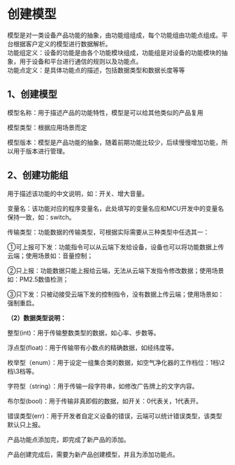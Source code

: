 # 创建模型

模型是对一类设备产品功能的抽象，由功能组组成，每个功能组由功能点组成。平台根据客户定义的模型进行数据解析。  
功能组定义：设备的功能是由各个功能模块组成，功能组是对设备的功能模块的抽象，用于设备和平台进行通信的规则以及功能点。  
功能点定义：是具体功能点的描述，包括数据类型和数据长度等等

## 1、创建模型

模型名称：用于描述产品的功能特性，模型是可以给其他类似的产品复用

模型类型：根据应用场景而定

模型版本：模型是产品功能的抽象，随着前期功能比较少，后续慢慢增加功能，所以用于版本进行管理。

## 2、创建功能组



用于描述该功能的中文说明，如：开关、增大音量。

变量名：该功能对应的程序变量名，此处填写的变量名应和MCU开发中的变量名保持一致，如：switch。

传输类型：功能数据的传输类型，可根据实际需要从三种类型中任选其一：

①可上报可下发：功能指令可以从云端下发给设备，设备也可以将功能数据上传云端；使用场景如：音量控制；

②只上报：功能数据只能上报给云端，无法从云端下发指令修改数据；使用场景如：PM2.5数值检测；

③只下发：只被动接受云端下发的控制指令，没有数据上传云端；使用场景如：强制重启。

**（2）数据类型说明：**

整型\(int\)：用于传输整数类型的数据，如心率、步数等。

浮点型\(float\)：用于传输带有小数点的精确数据，如经纬度等。

枚举型（enum）：用于设定一组集合类的数据，如空气净化器的工作档位：1档\2档\3档等。

字符型（string）：用于传输一段字符串，如修改广告牌上的文字内容。

布尔型\(bool\)：用于传输非真即假的数据，如开关：0代表关，1代表开。

错误类型\(err\)：用于开发者自定义设备的错误，云端可以统计错误类型，该类型默认只上报。

产品功能点添加完，即完成了新产品的添加。

产品创建完成后，需要为新产品创建模型，并且为添加功能点。

